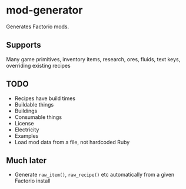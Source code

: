 mod-generator
=============

Generates Factorio mods.

## Supports

Many game primitives, inventory items, research, ores, fluids, text keys, overriding existing recipes

## TODO

* Recipes have build times
* Buildable things
* Buildings
* Consumable things
* License
* Electricity
* Examples
* Load mod data from a file, not hardcoded Ruby

## Much later

* Generate `raw_item()`, `raw_recipe()` etc automatically from a given Factorio install
